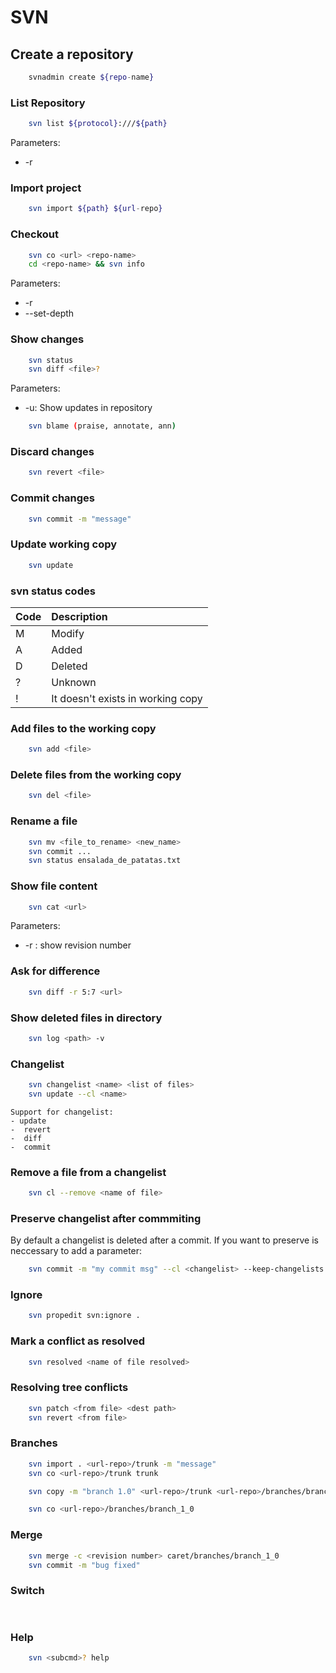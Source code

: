 # SVN

## Create a repository

```sh
    svnadmin create ${repo-name}
```

### List Repository

```sh
    svn list ${protocol}:///${path}
```

Parameters: 
  - -r <revision>

### Import project

```sh
    svn import ${path} ${url-repo}
```

### Checkout

```sh
    svn co <url> <repo-name>
    cd <repo-name> && svn info
```

Parameters: 
  - -r <revision>
  -  --set-depth

### Show changes

```sh
    svn status
    svn diff <file>?
```
Parameters: 
  - -u: Show updates in repository

```sh
    svn blame (praise, annotate, ann)
```

### Discard changes

```sh
    svn revert <file>
```

### Commit changes

```sh
    svn commit -m "message"
```

### Update working copy

```sh
    svn update
```

### svn status codes

| Code | Description                       |
| :--- | :-------------------------------- |
| M    | Modify                            |
| A    | Added                             |
| D    | Deleted                           |
| ?    | Unknown                           |
| !    | It doesn't exists in working copy |

### Add files to the working copy

```sh
    svn add <file>
```

### Delete files from the working copy

```sh
    svn del <file>
```

### Rename a file

```sh
    svn mv <file_to_rename> <new_name> 
    svn commit ...
    svn status ensalada_de_patatas.txt
```

### Show file content

```sh
    svn cat <url>
```

Parameters: 
- -r : show revision number

### Ask for difference

```sh
    svn diff -r 5:7 <url>
```

### Show deleted files in directory

```sh
    svn log <path> -v
```

### Changelist
```sh
    svn changelist <name> <list of files>
    svn update --cl <name>
```
    Support for changelist:
    - update
    -  revert 
    -  diff
    -  commit

### Remove a file from a changelist

```sh
    svn cl --remove <name of file>
```

### Preserve changelist after commmiting

By default a changelist is deleted after a commit. If you want to preserve is neccessary to add a parameter:
```sh
    svn commit -m "my commit msg" --cl <changelist> --keep-changelists
```

### Ignore
```sh
    svn propedit svn:ignore .
```

### Mark a conflict as resolved

```sh
    svn resolved <name of file resolved>
```

### Resolving tree conflicts

```sh
    svn patch <from file> <dest path>
    svn revert <from file> 
```

### Branches

```sh
    svn import . <url-repo>/trunk -m "message"
    svn co <url-repo>/trunk trunk

    svn copy -m "branch 1.0" <url-repo>/trunk <url-repo>/branches/branch_1_0 --parents

    svn co <url-repo>/branches/branch_1_0
```

### Merge

```sh
    svn merge -c <revision number> caret/branches/branch_1_0
    svn commit -m "bug fixed"
```

### Switch

```sh
    
```

### Help

```sh
    svn <subcmd>? help
```